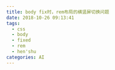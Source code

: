 ```yaml
---
title: body fix时，rem布局的横竖屏切换问题
date: 2018-10-26 09:13:41
tags: 
  - css
  - body
  - fixed
  - rem
  - hen'shu
categories: AI
---
```


